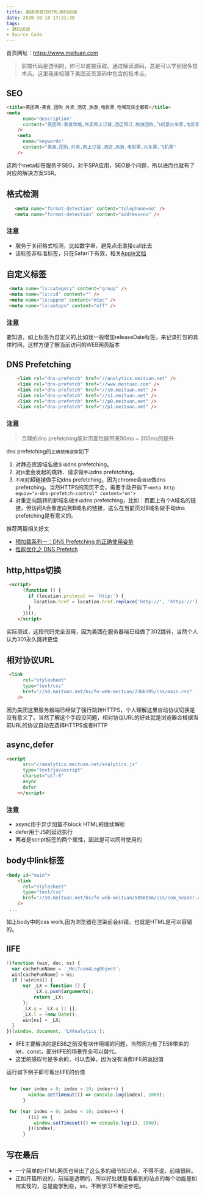 ```yaml
---
title: 美团网首页HTML源码阅读
date: 2020-10-10 17:21:38
tags:
- 源码阅读
- Source Code
---
```


首页网址：https://www.meituan.com

> 前端代码是透明的，你可以直接获取。通过解读源码，总是可以学到很多技术点。这里我来梳理下美团首页源码中包含的技术点。

## SEO

```html
<title>美团网-美食_团购_外卖_酒店_旅游_电影票_吃喝玩乐全都有</title>
<meta
      name="description"
      content="美团网:美食攻略,外卖网上订餐,酒店预订,旅游团购,飞机票火车票,电影票,ktv团购吃喝玩乐全都有!店铺信息查询,商家评分/评价一站式生活服务网站"
    />
    <meta
      name="keywords"
      content="美食,团购,外卖,网上订餐,酒店,旅游,电影票,火车票,飞机票"
    />
```

这两个meta标签服务于SEO，对于SPA应用，SEO是个问题，所以进而也就有了对应的解决方案SSR。

## 格式检测

```html
   <meta name="format-detection" content="telephone=no" />
   <meta name="format-detection" content="address=no" />
```

### 注意
- 服务于关闭格式检测，比如数字串，避免点击直接call出去
- 该标签非标准标签，只在Safari下有效，相关[Apple文档](https://developer.apple.com/library/archive/documentation/AppleApplications/Reference/SafariHTMLRef/Articles/MetaTags.html#//apple_ref/doc/uid/TP40008193-SW1)

## 自定义标签
```html
 <meta name="lx:category" content="group" />
 <meta name="lx:cid" content="" />
 <meta name="lx:appnm" content="mtpc" />
 <meta name="lx:autopv" content="off" />
```
### 注意
要知道，如上标签为自定义的,比如我一般增加releaseDate标签，来记录打包的具体时间，这样方便了解当前访问的WEB网页版本

## DNS Prefetching

```html
    <link rel="dns-prefetch" href="//analytics.meituan.net" />
    <link rel="dns-prefetch" href="//www.meituan.com" />
    <link rel="dns-prefetch" href="//s0.meituan.net" />
    <link rel="dns-prefetch" href="//s1.meituan.net" />
    <link rel="dns-prefetch" href="//p0.meituan.net" />
    <link rel="dns-prefetch" href="//p1.meituan.net" />
```
### 注意
> 合理的dns prefetching能对页面性能带来50ms ~ 300ms的提升

dns prefetching的`正确使用姿势`如下

1. 对静态资源域名做`手动`dns prefetching。
2. 对js里会发起的跳转、请求做`手动`dns prefetching。
3. `不用`对超链接做手动dns prefetching，因为chrome会`自动`做dns prefetching。当然HTTPS的网页不会，需要手动开启下`<meta http-equiv="x-dns-prefetch-control" content="on">`
4. 对重定向跳转的新域名做`手动`dns prefetching，比如：页面上有个A域名的链接，但访问A会重定向到B域名的链接，这么在当前页对B域名做手动dns prefetching是有意义的。

推荐两篇相关好文

- [预加载系列一：DNS Prefetching 的正确使用姿势](https://tech.youzan.com/dns-prefetching)
- [性能优化之 DNS Prefetch](https://github.com/barretlee/performance-column/issues/3)


## http,https切换

```html
 <script>
      (function () {
        if (location.protocol == 'http:') {
          location.href = location.href.replace('http://', 'https://');
        }
      })();
    </script>

```
 
实际测试，这段代码完全没用，因为美团在服务器端已经做了302跳转，当然个人认为301永久跳转更佳

## 相对协议URL

```html
 <link
      rel="stylesheet"
      type="text/css"
      href="//s0.meituan.net/bs/fe-web-meituan/23bb705/css/main.css"
    />
```

因为美团这里服务器端已经做了强行跳转HTTPS，个人理解这里自动协议切换是没有意义了。当然了解这个手段没问题，相对协议URL的好处就是浏览器会根据当前URL的协议自动去选择HTTPS或者HTTP


## async,defer

```html
<script
      src="//analytics.meituan.net/analytics.js"
      type="text/javascript"
      charset="utf-8"
      async
      defer
    ></script>
```

### 注意
- async用于异步加载不block HTML的继续解析
- defer用于JS的延迟执行
- 两者是script标签的两个属性，因此是可以同时使用的


## body中link标签

```html
<body id="main">
    <link
      rel="stylesheet"
      type="text/css"
      href="//s0.meituan.net/bs/fe-web-meituan/5058856/css/com_header.css"
    />
 ...
```

如上body中的css work,因为浏览器在渲染前会纠错，也就是HTML是可以容错的。

## IIFE

```javascript
!(function (win, doc, ns) {
  var cacheFunName = '_MeiTuanALogObject';
  win[cacheFunName] = ns;
  if (!win[ns]) {
      var _LX = function () {
          _LX.q.push(arguments);
          return _LX;
      };
      _LX.q = _LX.q || [];
      _LX.l = +new Date();
      win[ns] = _LX;
  }
})(window, document, 'LXAnalytics');
```

- IIFE主要解决的是ES6之前没有块作用域的问题，当然因为有了ES6带来的let，const，部分IIFE的场景完全可以替代。
- 这里的感叹号是多余的，可以去掉，因为没有消费IIFE的返回值

运行如下例子即可看出IIFE的价值

```javascript

 for (var index = 0; index < 10; index++) {
        window.setTimeout(() => console.log(index), 1000);
      }

 for (var index = 0; index < 10; index++) {
        ((i) => {
          window.setTimeout(() => console.log(i), 1000);
        })(index);
      }

```


## 写在最后
- 一个简单的HTML网页也带出了这么多的细节知识点，不得不说，前端很碎。
- 正如开篇所说的，前端是透明的，所以好处就是看看别的站点的每个功能是如何实现的，总是能学到些，so，不断学习不断进步吧。


